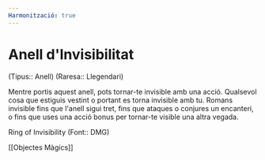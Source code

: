 ```yaml
---
Harmonització: true
---
```

# Anell d'Invisibilitat

(Tipus:: Anell) (Raresa:: Llegendari)

Mentre portis aquest anell, pots tornar-te invisible amb una acció. Qualsevol cosa que estiguis vestint o portant es torna invisible amb tu. Romans invisible fins que l'anell sigui tret, fins que ataques o conjures un encanteri, o fins que uses una acció bonus per tornar-te visible una altra vegada.

Ring of Invisibility (Font:: DMG)

[[Objectes Màgics]]